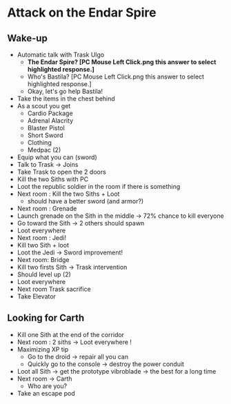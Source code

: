 Attack on the Endar Spire
================

## Wake-up

 - Automatic talk with Trask Ulgo  
   - **The Endar Spire? [PC Mouse Left Click.png this answer to select highlighted response.]**
   - Who's Bastila? [PC Mouse Left Click.png this answer to select highlighted response.]
   - Okay, let's go help Bastila!
 - Take the items in the chest behind
 - As a scout you get
   - Cardio Package
   - Adrenal Alacrity
   - Blaster Pistol
   - Short Sword
   - Clothing
   - Medpac (2)
 - Equip what you can (sword)
 - Talk to Trask -> Joins
 - Take Trask to open the 2 doors
 - Kill the two Siths with PC
 - Loot the republic soldier in the room if there is something
 - Next room : Kill the two Siths + Loot
    - should have a better sword (and armor?)
 - Next room : Grenade
 - Launch grenade on the Sith in the middle -> 72% chance to kill everyone
 - Go toward the Sith -> 2 others should spawn
 - Loot everywhere
 - Next room : Jedi!
 - Kill two Sith + loot
 - Loot the Jedi -> Sword improvement!
 - Next room: Bridge
 - Kill two firsts Sith -> Trask intervention
 - Should level up (2)
 - Loot everywhere
 - Next room Trask sacrifice
 - Take Elevator
 
## Looking for Carth
 - Kill one Sith at the end of the corridor
 - Next room : 2 siths -> Loot everywhere !
 - Maximizing XP tip
   - Go to the droid -> repair all you can
   - Quickly go to the console -> destroy the power conduit
 - Loot all Sith -> get the prototype vibroblade -> the best for a long time
 - Next room -> Carth
   - Who are you?
 - Take an escape pod

 
  